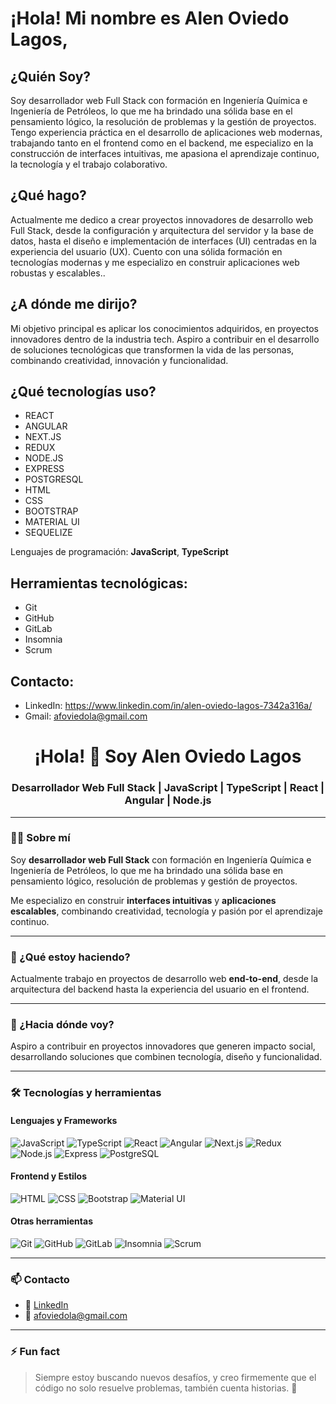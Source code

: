 # ¡Hola! Mi nombre es Alen Oviedo Lagos,


## ¿Quién Soy?

Soy desarrollador web Full Stack con formación en Ingeniería Química e Ingeniería de Petróleos, lo que me ha brindado una sólida base en el pensamiento lógico, la resolución de problemas y la gestión de proyectos. Tengo experiencia práctica en el desarrollo de aplicaciones web modernas, trabajando tanto en el frontend como en el backend, me especializo en la construcción de interfaces intuitivas, me apasiona el aprendizaje continuo, la tecnología y el trabajo colaborativo.

## ¿Qué hago?

Actualmente me dedico a crear proyectos innovadores de desarrollo web Full Stack, desde la configuración y arquitectura del servidor y la base de datos, hasta el diseño e implementación de interfaces (UI) centradas en la experiencia del usuario (UX). Cuento con una sólida formación en tecnologías modernas y me especializo en construir aplicaciones web robustas y escalables..

## ¿A dónde me dirijo? 

Mi objetivo principal es aplicar los conocimientos adquiridos, en proyectos innovadores dentro de la industria tech. Aspiro a contribuir en el desarrollo de soluciones tecnológicas que transformen la vida de las personas, combinando creatividad, innovación y funcionalidad.

## ¿Qué tecnologías uso?

- ⁠REACT
- ANGULAR
- NEXT.JS
- REDUX
- NODE.JS
- ⁠EXPRESS
- POSTGRESQL
- ⁠HTML
- CSS
- ⁠BOOTSTRAP
- MATERIAL UI
- ⁠SEQUELIZE

Lenguajes de programación: **JavaScript**, **TypeScript**

## Herramientas tecnológicas:
 
  - Git
  - GitHub
  - GitLab
  - Insomnia
  - Scrum

## Contacto:

- LinkedIn: https://www.linkedin.com/in/alen-oviedo-lagos-7342a316a/
- Gmail: afoviedola@gmail.com



<h1 align="center">¡Hola! 👋 Soy Alen Oviedo Lagos</h1>
<h3 align="center">Desarrollador Web Full Stack | JavaScript | TypeScript | React | Angular | Node.js</h3>

---

### 👨‍💻 Sobre mí

Soy **desarrollador web Full Stack** con formación en Ingeniería Química e Ingeniería de Petróleos, lo que me ha brindado una sólida base en pensamiento lógico, resolución de problemas y gestión de proyectos.

Me especializo en construir **interfaces intuitivas** y **aplicaciones escalables**, combinando creatividad, tecnología y pasión por el aprendizaje continuo.

---

### 🚀 ¿Qué estoy haciendo?

Actualmente trabajo en proyectos de desarrollo web **end-to-end**, desde la arquitectura del backend hasta la experiencia del usuario en el frontend.

---

### 🎯 ¿Hacia dónde voy?

Aspiro a contribuir en proyectos innovadores que generen impacto social, desarrollando soluciones que combinen tecnología, diseño y funcionalidad.

---

### 🛠️ Tecnologías y herramientas

#### Lenguajes y Frameworks

![JavaScript](https://img.shields.io/badge/-JavaScript-F7DF1E?style=flat&logo=javascript&logoColor=black)
![TypeScript](https://img.shields.io/badge/-TypeScript-3178C6?style=flat&logo=typescript&logoColor=white)
![React](https://img.shields.io/badge/-React-61DAFB?style=flat&logo=react&logoColor=black)
![Angular](https://img.shields.io/badge/-Angular-DD0031?style=flat&logo=angular&logoColor=white)
![Next.js](https://img.shields.io/badge/-Next.js-000000?style=flat&logo=next.js)
![Redux](https://img.shields.io/badge/-Redux-764ABC?style=flat&logo=redux&logoColor=white)
![Node.js](https://img.shields.io/badge/-Node.js-339933?style=flat&logo=node.js&logoColor=white)
![Express](https://img.shields.io/badge/-Express-000000?style=flat&logo=express&logoColor=white)
![PostgreSQL](https://img.shields.io/badge/-PostgreSQL-4169E1?style=flat&logo=postgresql&logoColor=white)

#### Frontend y Estilos

![HTML](https://img.shields.io/badge/-HTML5-E34F26?style=flat&logo=html5&logoColor=white)
![CSS](https://img.shields.io/badge/-CSS3-1572B6?style=flat&logo=css3)
![Bootstrap](https://img.shields.io/badge/-Bootstrap-7952B3?style=flat&logo=bootstrap&logoColor=white)
![Material UI](https://img.shields.io/badge/-Material--UI-0081CB?style=flat&logo=mui&logoColor=white)

#### Otras herramientas

![Git](https://img.shields.io/badge/-Git-F05032?style=flat&logo=git&logoColor=white)
![GitHub](https://img.shields.io/badge/-GitHub-181717?style=flat&logo=github)
![GitLab](https://img.shields.io/badge/-GitLab-FC6D26?style=flat&logo=gitlab&logoColor=white)
![Insomnia](https://img.shields.io/badge/-Insomnia-4000BF?style=flat&logo=insomnia&logoColor=white)
![Scrum](https://img.shields.io/badge/-Scrum-6DB33F?style=flat&logo=agile&logoColor=white)

---

### 📫 Contacto

- 💼 [LinkedIn](https://www.linkedin.com/in/alen-oviedo-lagos-7342a316a/)
- 📧 afoviedola@gmail.com

---

### ⚡ Fun fact

> Siempre estoy buscando nuevos desafíos, y creo firmemente que el código no solo resuelve problemas, también cuenta historias. 🚀

